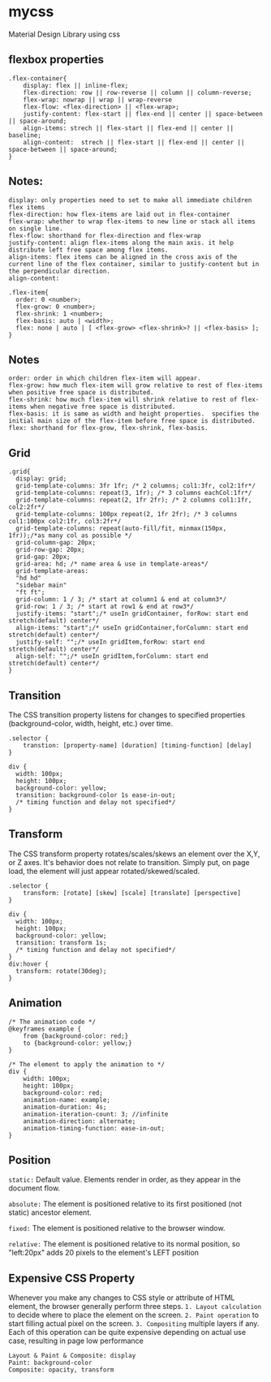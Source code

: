 # mycss
Material Design Library using css

## flexbox properties
```
.flex-container{
    display: flex || inline-flex;
    flex-direction: row || row-reverse || column || column-reverse;
    flex-wrap: nowrap || wrap || wrap-reverse
    flex-flow: <flex-direction> || <flex-wrap>;
    justify-content: flex-start || flex-end || center || space-between || space-around;
    align-items: strech || flex-start || flex-end || center || baseline;
    align-content:  strech || flex-start || flex-end || center || space-between || space-around;
}
```
Notes:
-------
```
display: only properties need to set to make all immediate children flex items
flex-direction: how flex-items are laid out in flex-container
flex-wrap: whether to wrap flex-items to new line or stack all items on single line.
flex-flow: shorthand for flex-direction and flex-wrap
justify-content: align flex-items along the main axis. it help distribute left free space among flex items.
align-items: flex items can be aligned in the cross axis of the current line of the flex container, similar to justify-content but in the perpendicular direction.
align-content:
```
```
.flex-item{
  order: 0 <number>;
  flex-grow: 0 <number>;
  flex-shrink: 1 <number>;
  flex-basis: auto | <width>;
  flex: none | auto | [ <flex-grow> <flex-shrink>? || <flex-basis> ];
}
```
Notes
-------
```
order: order in which children flex-item will appear.
flex-grow: how much flex-item will grow relative to rest of flex-items when positive free space is distributed.
flex-shrink: how much flex-item will shrink relative to rest of flex-items when negative free space is distributed.
flex-basis: it is same as width and height properties.  specifies the initial main size of the flex-item before free space is distributed.
flex: shorthand for flex-grow, flex-shrink, flex-basis.
```
## Grid
```
.grid{
  display: grid;
  grid-template-columns: 3fr 1fr; /* 2 columns; col1:3fr, col2:1fr*/
  grid-template-columns: repeat(3, 1fr); /* 3 columns eachCol:1fr*/
  grid-template-columns: repeat(2, 1fr 2fr); /* 2 columns col1:1fr, col2:2fr*/
  grid-template-columns: 100px repeat(2, 1fr 2fr); /* 3 columns col1:100px col2:1fr, col3:2fr*/
  grid-template-columns: repeat(auto-fill/fit, minmax(150px, 1fr));/*as many col as possible */
  grid-column-gap: 20px;
  grid-row-gap: 20px;
  grid-gap: 20px;
  grid-area: hd; /* name area & use in template-areas*/
  grid-template-areas:
  "hd hd"
  "sidebar main"
  "ft ft";
  grid-column: 1 / 3; /* start at column1 & end at column3*/
  grid-row: 1 / 3; /* start at row1 & end at row3*/
  justify-items: "start";/* useIn gridContainer, forRow: start end stretch(default) center*/
  align-items: "start";/* useIn gridContainer,forColumn: start end stretch(default) center*/
  justify-self: "";/* useIn gridItem,forRow: start end stretch(default) center*/
  align-self: "";/* useIn gridItem,forColumn: start end stretch(default) center*/
}
```

## Transition

The CSS transition property listens for changes to specified properties (background-color, width, height, etc.) over time.
```
.selector {
    transtion: [property-name] [duration] [timing-function] [delay]
}

div {
  width: 100px;
  height: 100px;
  background-color: yellow;
  transition: background-color 1s ease-in-out;
  /* timing function and delay not specified*/
}
```

## Transform

The CSS transform property rotates/scales/skews an element over the X,Y, or Z axes. It's behavior does not relate to transition. Simply put, on page load, the element will just appear rotated/skewed/scaled.

```
.selector {
    transform: [rotate] [skew] [scale] [translate] [perspective]
}

div {
  width: 100px;
  height: 100px;
  background-color: yellow;
  transition: transform 1s;
  /* timing function and delay not specified*/
}
div:hover {
  transform: rotate(30deg);
}
```

## Animation

```
/* The animation code */
@keyframes example {
    from {background-color: red;}
    to {background-color: yellow;}
}

/* The element to apply the animation to */
div {
    width: 100px;
    height: 100px;
    background-color: red;
    animation-name: example;
    animation-duration: 4s;
    animation-iteration-count: 3; //infinite
    animation-direction: alternate;
    animation-timing-function: ease-in-out;
}
```
## Position
`static:`	Default value. Elements render in order, as they appear in the document flow.

`absolute:`	The element is positioned relative to its first positioned (not static) ancestor element.

`fixed:`	The element is positioned relative to the browser window.

`relative:`	The element is positioned relative to its normal position, so "left:20px" adds 20 pixels to the element's LEFT position

## Expensive CSS Property
Whenever you make any changes to CSS style or attribute of HTML element, the browser generally perform three steps. `1. Layout calculation` to decide where to place the element on the screen. `2. Paint operation` to start filling actual pixel on the screen. `3. Compositing` multiple layers if any. Each of this operation can be quite expensive depending on actual use case, resulting in page low performance
```
Layout & Paint & Composite: display
Paint: background-color
Composite: opacity, transform
```
